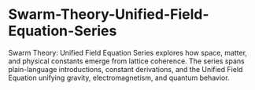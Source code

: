 # Swarm-Theory-Unified-Field-Equation-Series
Swarm Theory: Unified Field Equation Series explores how space, matter, and physical constants emerge from lattice coherence. The series spans plain-language introductions, constant derivations, and the Unified Field Equation unifying gravity, electromagnetism, and quantum behavior.
